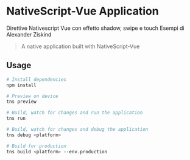 # NativeScript-Vue Application

Direttive Nativescript Vue con effetto shadow, swipe e touch
Esempi di Alexander Ziskind 

> A native application built with NativeScript-Vue

## Usage

``` bash
# Install dependencies
npm install

# Preview on device
tns preview

# Build, watch for changes and run the application
tns run

# Build, watch for changes and debug the application
tns debug <platform>

# Build for production
tns build <platform> --env.production

```
